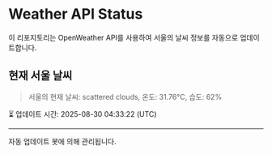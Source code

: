 
# Weather API Status

이 리포지토리는 OpenWeather API를 사용하여 서울의 날씨 정보를 자동으로 업데이트합니다.

## 현재 서울 날씨
> 서울의 현재 날씨: scattered clouds, 온도: 31.76°C, 습도: 62%

⏳ 업데이트 시간: 2025-08-30 04:33:22 (UTC)

---
자동 업데이트 봇에 의해 관리됩니다.
